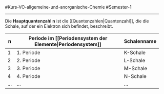#Kurs-VO-allgemeine-und-anorganische-Chemie  #Semester-1

---

Die **Hauptquantenzahl n** ist die [[Quantenzahlen|Quantenzahl]], die die Schale, auf der ein Elektron sich befindet, beschreibt.

| n   | Periode im [[Periodensystem der Elemente\|Periodensystem]] | Schalenname |
| --- | ------------------------------------------ | ----------- |
| $1$ | 1. Periode                                 | K-Schale    |
| $2$ | 2. Periode                                 | L-Schale    |
| $3$ | 3. Periode                                 | M-Schale    |
| $4$ | 4. Periode                                 | N-Schale    |
| …   | …                                          | …           |